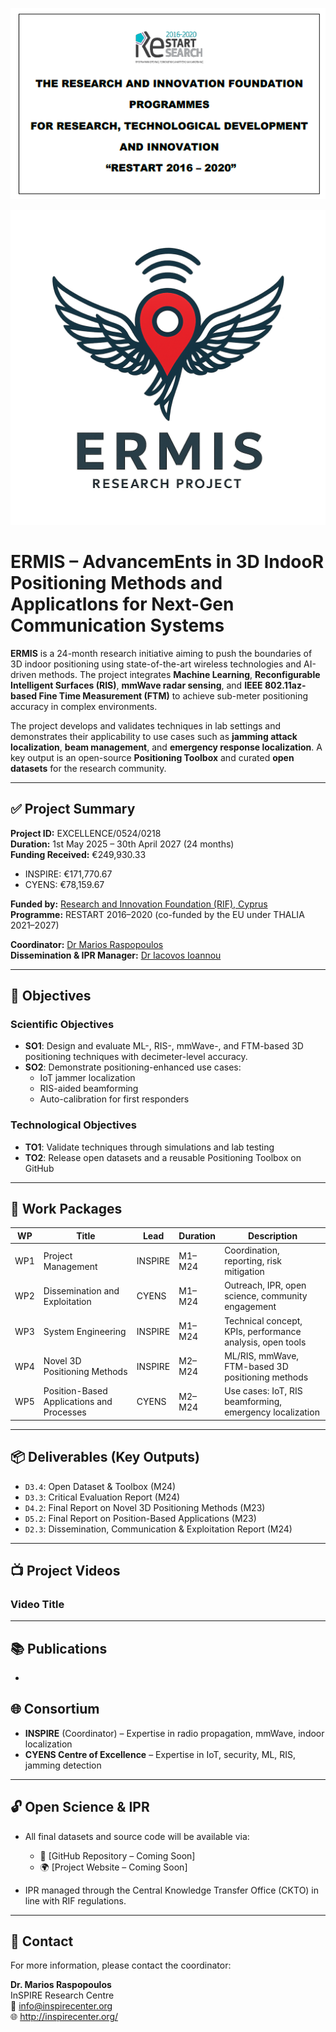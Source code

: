 ![Banner](/images/Ermisbanner.png)

![ERMIS Logo](/images/ermis_logo.png)
# ERMIS – AdvancemEnts in 3D IndooR Positioning Methods and ApplicatIons for Next-Gen Communication Systems

**ERMIS** is a 24-month research initiative aiming to push the boundaries of 3D indoor positioning using state-of-the-art wireless technologies and AI-driven methods. The project integrates **Machine Learning**, **Reconfigurable Intelligent Surfaces (RIS)**, **mmWave radar sensing**, and **IEEE 802.11az-based Fine Time Measurement (FTM)** to achieve sub-meter positioning accuracy in complex environments.

The project develops and validates techniques in lab settings and demonstrates their applicability to use cases such as **jamming attack localization**, **beam management**, and **emergency response localization**. A key output is an open-source **Positioning Toolbox** and curated **open datasets** for the research community.

---

## ✅ Project Summary

**Project ID:** EXCELLENCE/0524/0218  
**Duration:** 1st May 2025 – 30th April 2027 (24 months)  
**Funding Received:** €249,930.33  
- INSPIRE: €171,770.67  
- CYENS: €78,159.67

**Funded by:** [Research and Innovation Foundation (RIF), Cyprus](https://www.research.org.cy/en/)  
**Programme:** RESTART 2016–2020 (co-funded by the EU under THALIA 2021–2027)

**Coordinator:** [Dr Marios Raspopoulos](https://mraspopoulos.github.io/)  
**Dissemination & IPR Manager:** [Dr Iacovos Ioannou](https://www.cyens.org.cy/en-gb/people/iacovos-ioannou/)

---

## 🎯 Objectives

### Scientific Objectives
- **SO1**: Design and evaluate ML-, RIS-, mmWave-, and FTM-based 3D positioning techniques with decimeter-level accuracy.
- **SO2**: Demonstrate positioning-enhanced use cases:
  - IoT jammer localization  
  - RIS-aided beamforming  
  - Auto-calibration for first responders

### Technological Objectives
- **TO1**: Validate techniques through simulations and lab testing  
- **TO2**: Release open datasets and a reusable Positioning Toolbox on GitHub

---

## 🔧 Work Packages

| WP  | Title                                      | Lead     | Duration     | Description                                                  |
|-----|--------------------------------------------|----------|--------------|--------------------------------------------------------------|
| WP1 | Project Management                         | INSPIRE  | M1–M24       | Coordination, reporting, risk mitigation                     |
| WP2 | Dissemination and Exploitation             | CYENS    | M1–M24       | Outreach, IPR, open science, community engagement            |
| WP3 | System Engineering                         | INSPIRE  | M1–M24       | Technical concept, KPIs, performance analysis, open tools    |
| WP4 | Novel 3D Positioning Methods               | INSPIRE  | M2–M24       | ML/RIS, mmWave, FTM-based 3D positioning methods             |
| WP5 | Position-Based Applications and Processes  | CYENS    | M2–M24       | Use cases: IoT, RIS beamforming, emergency localization      |

---

## 📦 Deliverables (Key Outputs)

- `D3.4`: Open Dataset & Toolbox (M24)  
- `D3.3`: Critical Evaluation Report (M24)  
- `D4.2`: Final Report on Novel 3D Positioning Methods (M23)  
- `D5.2`: Final Report on Position-Based Applications (M23)  
- `D2.3`: Dissemination, Communication & Exploitation Report (M24)

---

## 📺 Project Videos

### Video Title

---

## 📚 Publications

-

## 🌐 Consortium

- **INSPIRE** (Coordinator) – Expertise in radio propagation, mmWave, indoor localization  
- **CYENS Centre of Excellence** – Expertise in IoT, security, ML, RIS, jamming detection

---

## 🔓 Open Science & IPR

- All final datasets and source code will be available via:
  - 🔗 [GitHub Repository – Coming Soon]  
  - 🌍 [Project Website – Coming Soon]

- IPR managed through the Central Knowledge Transfer Office (CKTO) in line with RIF regulations.

---

## 📣 Contact

For more information, please contact the coordinator:

**Dr. Marios Raspopoulos**  
InSPIRE Research Centre  
📧 info@inspirecenter.org  
🌐 http://inspirecenter.org/

